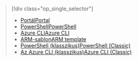 > [!div class="op_single_selector"]
> * [<span data-ttu-id="7382e-101">Portál</span><span class="sxs-lookup"><span data-stu-id="7382e-101">Portal</span></span>](../articles/virtual-network/virtual-networks-create-nsg-arm-pportal.md)
> * [<span data-ttu-id="7382e-102">PowerShell</span><span class="sxs-lookup"><span data-stu-id="7382e-102">PowerShell</span></span>](../articles/virtual-network/virtual-networks-create-nsg-arm-ps.md)
> * [<span data-ttu-id="7382e-103">Azure CLI</span><span class="sxs-lookup"><span data-stu-id="7382e-103">Azure CLI</span></span>](../articles/virtual-network/virtual-networks-create-nsg-arm-cli.md)
> * [<span data-ttu-id="7382e-104">ARM-sablon</span><span class="sxs-lookup"><span data-stu-id="7382e-104">ARM template</span></span>](../articles/virtual-network/virtual-networks-create-nsg-arm-template.md)
> * [<span data-ttu-id="7382e-105">PowerShell (klasszikus)</span><span class="sxs-lookup"><span data-stu-id="7382e-105">PowerShell (Classic)</span></span>](../articles/virtual-network/virtual-networks-create-nsg-classic-ps.md)
> * [<span data-ttu-id="7382e-106">Az Azure CLI (klasszikus)</span><span class="sxs-lookup"><span data-stu-id="7382e-106">Azure CLI (Classic)</span></span>](../articles/virtual-network/virtual-networks-create-nsg-classic-cli.md)